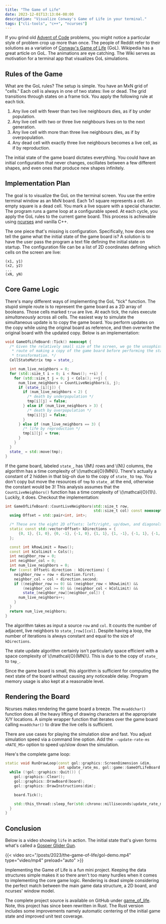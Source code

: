 ```yaml
---
title: "The Game of Life"
date: 2023-12-01T13:13:04-08:00
description: "Visualize Conway's Game of Life in your terminal."
tags: ["cli-tools", "c++", "ncurses"]
---
```


If you grind old [Advent of Code][1] problems, you might notice a particular
style of problem crop up more than once. The people of Reddit refer to their
solutions as a variation of [Conway's Game of Life][2] (GoL). Wikipedia has a
great article on GoL. The animations are eye catching. The Wiki serves as
motivation for a terminal app that visualizes GoL simulations.

## Rules of the Game

What are the GoL rules? The setup is simple. You have an MxN grid of "cells."
Each cell is always in one of two states: live or dead. The grid transitions
through states on a frame tick. You apply the following rule at each tick.

1. Any live cell with fewer than two live neighbours dies, as if by
   under population.
2. Any live cell with two or three live neighbours lives on to the next
   generation.
3. Any live cell with more than three live neighbours dies, as if by
   overpopulation.
4. Any dead cell with exactly three live neighbours becomes a live cell, as if
   by reproduction.

The initial state of the game board dictates everything. You could have an
initial configuration that never changes, oscillates between a few different
shapes, and even ones that produce new shapes infinitely.

## Implementation Plan

The goal is to visualize the GoL on the terminal screen. You use the entire
terminal window as an MxN board. Each 1x1 square represents a cell. An empty
square is a dead cell. You mark a live square with a special character. The
program runs a game loop at a configurable speed. At each cycle, you apply the
GoL rules to the current game board. This process is achievable using
[ncurses][3] and vanilla C++.

The one piece that's missing is configuration. Specifically, how does one tell
the game what the initial state of the game board is? A solution is to have the
user pass the program a text file defining the initial state on startup. The
configuration file can be a list of 2D coordinates defining which cells on the
screen are live:

```text
(x1, y1)
(x2, y2)
...
(xN, yN)
```

## Core Game Logic

There's many different ways of implementing the GoL "tick" function. The stupid
simple route is to represent the game board as a 2D array of booleans. Those
cells marked `true` are live. At each tick, the rules execute _simultaneously_
across all cells. The easiest way to simulate the simultaneous update is to copy
the game board. You perform updates on the copy while using the original board
as reference, and then overwrite the original board with the updated copy. Below
is an implementation:

```cpp
void GameOfLifeBoard::Tick() noexcept {
  /* Given the relatively small size of the screen, we go the unsophisticated
   * route of making a copy of the game board before performing the state
   * transformation. */
  CellStateMatrix tmp = state_;

  int num_live_neighbors = 0;
  for (std::size_t i = 0; i < Rows(); ++i) {
    for (std::size_t j = 0; j < Cols(); ++j) {
      num_live_neighbors = CountLiveNeighbors(i, j);
      if (state_[i][j]) {
        if (num_live_neighbors < 2) {
          /* death by underpopulation */
          tmp[i][j] = false;
        } else if (num_live_neighbors > 3) {
          /* death by overpopulation */
          tmp[i][j] = false;
        }
      } else if (num_live_neighbors == 3) {
        /* life by reproduction */
        tmp[i][j] = true;
      }
    }
  }
  state_ = std::move(tmp);
}
```

If the game board, labeled `state_`, has \\(M\\) rows and \\(N\\) columns, the
algorithm has a time complexity of \\(\mathcal{O}(MN)\\). There's actually a
constant of 2 hidden in that big-oh due to the copy of `state_` to `tmp`. You
don't copy but move the resources of `tmp` to `state_` at the end, otherwise the
constant would be 3! This analysis assumes that the `CountLiveNeighbors()`
function has a time complexity of \\(\mathcal{O}(1)\\). Luckily, it does.
Checkout the implementation:

```cpp
int GameOfLifeBoard::CountLiveNeighbors(std::size_t row,
                                        std::size_t col) const noexcept {
  using Offset = std::pair<int, int>;

  /* These are the eight 2D offsets: left/right, up/down, and diagonals. */
  static const std::vector<Offset> kDirections = {
      {0, 1}, {1, 0}, {0, -1}, {-1, 0}, {1, 1}, {1, -1}, {-1, 1}, {-1, -1},
  };

  const int kRowLimit = Rows();
  const int kColLimit = Cols();
  int neighbor_row = 0;
  int neighbor_col = 0;
  int num_live_neighbors = 0;
  for (const Offset& direction : kDirections) {
    neighbor_row = row + direction.first;
    neighbor_col = col + direction.second;
    if ((neighbor_row >= 0) && (neighbor_row < kRowLimit) &&
        (neighbor_col >= 0) && (neighbor_col < kColLimit) &&
        state_[neighbor_row][neighbor_col]) {
      num_live_neighbors++;
    }
  }
  return num_live_neighbors;
}
```

The algorithm takes as input a source `row` and `col`. It counts the number of
adjacent, live neighbors to `state_[row][col]`. Despite having a loop, the
number of iterations is always constant and equal to the size of `kDirections`.

The state update algorithm certainly isn't particularly space efficient with a
space complexity of \\(\mathcal{O}(MN)\\). This is due to the copy of `state_`
to `tmp_`.

Since the game board is small, this algorithm is sufficient for computing the
next state of the board without causing any noticeable delay. Program memory
usage is also kept at a reasonable level.

## Rendering the Board

Ncurses makes rendering the game board a breeze. The `mvaddchar()` function does
all the heavy lifting of drawing characters at the appropriate X/Y locations. A
simple wrapper function that iterates over the game board calling `mvaddchar()`
to draw the live cells is sufficient.

There are use cases for playing the simulation slow and fast. You adjust
simulation speed via a command line option. Add the `--update-rate-ms <RATE_MS>`
option to speed up/slow down the simulation.

Here's the complete game loop:

```cpp
static void RunDrawLoop(const gol::graphics::ScreenDimension &dim,
                        int update_rate_ms, gol::game::GameOfLifeBoard &board) {
  while (!gol::graphics::Quit()) {
    gol::graphics::Clear();
    gol::graphics::DrawBoard(board);
    gol::graphics::DrawInstructions(dim);

    board.Tick();

    std::this_thread::sleep_for(std::chrono::milliseconds(update_rate_ms));
  }
}
```

## Conclusion

Below is a video showing `life` in action. The initial state that's given forms
what's called a [Gosper Glider Gun][5].

{{< video src="/posts/2023/the-game-of-life/gol-demo.mp4" type="video/mp4" preload="auto" >}}

Implementing the Game of Life is a fun mini project. Keeping the data structures
simple makes it so there aren't too many hurdles when it comes to implementing
the core game logic. Rendering is dead simple considering the perfect match
between the main game data structure, a 2D board, and ncurses' window model.

The complete project source is available on GitHub under [game_of_life][4].
Note, this project has since been rewritten in Rust. The Rust version includes
some improvements namely automatic centering of the initial game state and
improved unit test coverage.

[1]: https://adventofcode.com/
[2]: https://en.wikipedia.org/wiki/Conway%27s_Game_of_Life
[3]: https://en.wikipedia.org/wiki/Ncurses
[4]: https://github.com/ivan-guerra/game_of_life
[5]: https://conwaylife.com/wiki/Gosper_glider_gun
